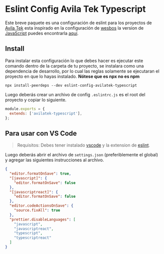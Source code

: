 # Eslint Config Avila Tek Typescript

Este breve paquete es una configuración de eslint para los proyectos de [Avila Tek](https://avilatek.dev) esta inspirado en la configuración de [wesbos](https://github.com/wesbos/eslint-config-wesbos) la version de [JavaScript](https://github.com/Avila-Tek/eslint-config-avilatek) puedes encontrarla [aquí](https://github.com/Avila-Tek/eslint-config-avilatek).

## Install

Para instalar esta configuración lo que debes hacer es ejecutar este comando dentro de la carpeta de tu proyecto, se instalara como una dependencia de desarrollo, por lo cual las reglas solamente se ejecutaran el proyecto en que lo hayas instalado. **Nótese que es npx no es npm**

```shell
npx install-peerdeps --dev eslint-config-avilatek-typescript
```

Luego deberás crear un archivo de config `.eslintrc.js` es el root del proyecto y copiar lo siguiente.

```javascript
module.exports = {
  extends: ['avilatek-typescript'],
};
```

## Para usar con VS Code

> Requisitos: Debes tener instalado [vscode](https://code.visualstudio.com) y la extension de [eslint](https://marketplace.visualstudio.com/items?itemName=dbaeumer.vscode-eslint).

Luego deberás abrir el archivo de `settings.json` (preferiblemente el global) y agregar las siguientes instrucciones al archivo.

```json
{
  "editor.formatOnSave": true,
  "[javascript]": {
    "editor.formatOnSave": false
  },
  "[javascriptreact]": {
    "editor.formatOnSave": false
  },
  "editor.codeActionsOnSave": {
    "source.fixAll": true
  },
  "prettier.disableLanguages": [
    "javascript",
    "javascriptreact",
    "typescript",
    "typescriptreact"
  ]
}
```
